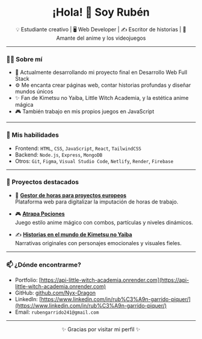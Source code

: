 <h1 align="center">¡Hola! 👋 Soy Rubén</h1>
<p align="center">
  💡 Estudiante creativo | 🖥️ Web Developer | ✍️ Escritor de historias | 🎨 Amante del anime y los videojuegos
</p>

---

### 👨‍💻 Sobre mí

- 🌱 Actualmente desarrollando mi proyecto final en Desarrollo Web Full Stack
- ⚙️ Me encanta crear páginas web, contar historias profundas y diseñar mundos únicos
- ✨ Fan de Kimetsu no Yaiba, Little Witch Academia, y la estética anime mágica
- 🎮 También trabajo en mis propios juegos en JavaScript

---

### 🚀 Mis habilidades

- Frontend: `HTML`, `CSS`, `JavaScript`, `React`, `TailwindCSS`
- Backend: `Node.js`, `Express`, `MongoDB`
- Otros: `Git`, `Figma`, `Visual Studio Code`, `Netlify`, `Render`, `Firebase`

---

### 📌 Proyectos destacados

- 💼 **[Gestor de horas para proyectos europeos](#)**  
  Plataforma web para digitalizar la imputación de horas de trabajo.  

- 🎮 **[Atrapa Pociones](#)**  
  Juego estilo anime mágico con combos, partículas y niveles dinámicos.  

- ✍️ **[Historias en el mundo de Kimetsu no Yaiba](#)**  
  Narrativas originales con personajes emocionales y visuales fieles.

---

### 📫 ¿Dónde encontrarme?

- Portfolio: [https://api-little-witch-academia.onrender.com](https://api-little-witch-academia.onrender.com)
- GitHub: [github.com/Nyx-Dragon](https://github.com/Nyx-Dragon)
- LinkedIn: [https://www.linkedin.com/in/rub%C3%A9n-garrido-piquer/](https://www.linkedin.com/in/rub%C3%A9n-garrido-piquer/)
- Email: `rubengarrido241@gmail.com`

---

<p align="center">✨ Gracias por visitar mi perfil ✨</p>
